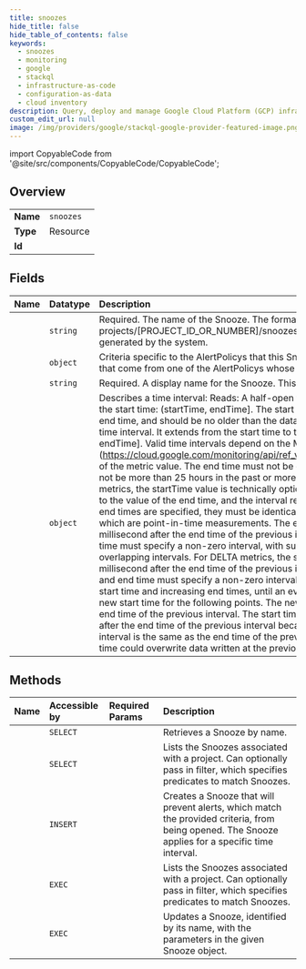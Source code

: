 ```yaml
---
title: snoozes
hide_title: false
hide_table_of_contents: false
keywords:
  - snoozes
  - monitoring
  - google    
  - stackql
  - infrastructure-as-code
  - configuration-as-data
  - cloud inventory
description: Query, deploy and manage Google Cloud Platform (GCP) infrastructure and resources using SQL
custom_edit_url: null
image: /img/providers/google/stackql-google-provider-featured-image.png
---
```


import CopyableCode from '@site/src/components/CopyableCode/CopyableCode';




## Overview
<table><tbody>
<tr><td><b>Name</b></td><td><code>snoozes</code></td></tr>
<tr><td><b>Type</b></td><td>Resource</td></tr>
<tr><td><b>Id</b></td><td><CopyableCode code="google.monitoring.snoozes" /></td></tr>
</tbody></table>

## Fields
| Name | Datatype | Description |
|:-----|:---------|:------------|
| <CopyableCode code="name" /> | `string` | Required. The name of the Snooze. The format is: projects/[PROJECT_ID_OR_NUMBER]/snoozes/[SNOOZE_ID] The ID of the Snooze will be generated by the system. |
| <CopyableCode code="criteria" /> | `object` | Criteria specific to the AlertPolicys that this Snooze applies to. The Snooze will suppress alerts that come from one of the AlertPolicys whose names are supplied. |
| <CopyableCode code="displayName" /> | `string` | Required. A display name for the Snooze. This can be, at most, 512 unicode characters. |
| <CopyableCode code="interval" /> | `object` | Describes a time interval: Reads: A half-open time interval. It includes the end time but excludes the start time: (startTime, endTime]. The start time must be specified, must be earlier than the end time, and should be no older than the data retention period for the metric. Writes: A closed time interval. It extends from the start time to the end time, and includes both: [startTime, endTime]. Valid time intervals depend on the MetricKind (https://cloud.google.com/monitoring/api/ref_v3/rest/v3/projects.metricDescriptors#MetricKind) of the metric value. The end time must not be earlier than the start time, and the end time must not be more than 25 hours in the past or more than five minutes in the future. For GAUGE metrics, the startTime value is technically optional; if no value is specified, the start time defaults to the value of the end time, and the interval represents a single point in time. If both start and end times are specified, they must be identical. Such an interval is valid only for GAUGE metrics, which are point-in-time measurements. The end time of a new interval must be at least a millisecond after the end time of the previous interval. For DELTA metrics, the start time and end time must specify a non-zero interval, with subsequent points specifying contiguous and non-overlapping intervals. For DELTA metrics, the start time of the next interval must be at least a millisecond after the end time of the previous interval. For CUMULATIVE metrics, the start time and end time must specify a non-zero interval, with subsequent points specifying the same start time and increasing end times, until an event resets the cumulative value to zero and sets a new start time for the following points. The new start time must be at least a millisecond after the end time of the previous interval. The start time of a new interval must be at least a millisecond after the end time of the previous interval because intervals are closed. If the start time of a new interval is the same as the end time of the previous interval, then data written at the new start time could overwrite data written at the previous end time. |
## Methods
| Name | Accessible by | Required Params | Description |
|:-----|:--------------|:----------------|:------------|
| <CopyableCode code="projects_snoozes_get" /> | `SELECT` | <CopyableCode code="projectsId, snoozesId" /> | Retrieves a Snooze by name. |
| <CopyableCode code="projects_snoozes_list" /> | `SELECT` | <CopyableCode code="projectsId" /> | Lists the Snoozes associated with a project. Can optionally pass in filter, which specifies predicates to match Snoozes. |
| <CopyableCode code="projects_snoozes_create" /> | `INSERT` | <CopyableCode code="projectsId" /> | Creates a Snooze that will prevent alerts, which match the provided criteria, from being opened. The Snooze applies for a specific time interval. |
| <CopyableCode code="_projects_snoozes_list" /> | `EXEC` | <CopyableCode code="projectsId" /> | Lists the Snoozes associated with a project. Can optionally pass in filter, which specifies predicates to match Snoozes. |
| <CopyableCode code="projects_snoozes_patch" /> | `EXEC` | <CopyableCode code="projectsId, snoozesId" /> | Updates a Snooze, identified by its name, with the parameters in the given Snooze object. |
